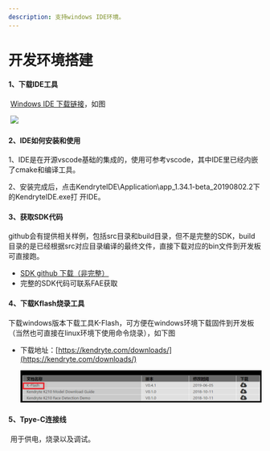 ```yaml
---
description: 支持windows IDE环境。
---
```

# 开发环境搭建

#### 1、下载IDE工具

​		[Windows IDE 下载链接](http://kendryte-ide.s3-website.cn-northwest-1.amazonaws.com.cn/)，如图

​		![](..\.gitbook\assets\Windows-IDE-Download.png)

#### 2、IDE如何安装和使用

​	   1、IDE是在开源vscode基础的集成的，使用可参考vscode，其中IDE里已经内嵌了cmake和编译工具。

​		2、安装完成后，点击KendryteIDE\Application\app_1.34.1-beta_20190802.2下的KendryteIDE.exe打			  开IDE。

#### 3、获取SDK代码

github会有提供相关样例，包括src目录和build目录，但不是完整的SDK，build目录的是已经根据src对应目录编译的最终文件，直接下载对应的bin文件到开发板可直接跑。

* [SDK github 下载（非完整）](https://github.com/ai-alloy/alloy-eyes-sdk)
* 完整的SDK代码可联系FAE获取

#### 4、下载Kflash烧录工具

下载windows版本下载工具K-Flash，可方便在windows环境下载固件到开发板（当然也可直接在linux环境下使用命令烧录），如下图

* 下载地址：[https://kendryte.com/downloads/](https://kendryte.com/downloads/)

  ![](../.gitbook/assets/window-k-flash-download.png)

#### 5、Tpye-C连接线

​	用于供电，烧录以及调试。
